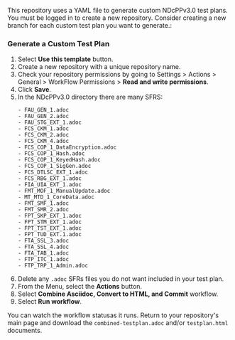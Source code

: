 This repository uses a YAML file to generate custom NDcPPv3.0 test plans. You must be logged in to create a new repository.
Consider creating a new branch for each custom test plan you want to generate.:

### Generate a Custom Test Plan

1. Select **Use this template** button. 
2. Create a new repository with a unique repository name.
2. Check your repository permissions by going to Settings > Actions > General > WorkFlow Permissions > **Read and write permissions**.
3. Click **Save**.
4. In the NDcPPv3.0 directory there are many SFRS:
    ````
    - FAU_GEN_1.adoc
    - FAU_GEN_2.adoc
    - FAU_STG_EXT_1.adoc
    - FCS_CKM_1.adoc
    - FCS_CKM_2.adoc
    - FCS_CKM_4.adoc
    - FCS_COP_1_DataEncryption.adoc
    - FCS_COP_1_Hash.adoc
    - FCS_COP_1_KeyedHash.adoc
    - FCS_COP_1_SigGen.adoc
    - FCS_DTLSC_EXT_1.adoc
    - FCS_RBG_EXT_1.adoc
    - FIA_UIA_EXT_1.adoc
    - FMT_MOF_1_ManualUpdate.adoc
    - MT_MTD_1_CoreData.adoc
    - FMT_SMF_1.adoc
    - FMT_SMR_2.adoc
    - FPT_SKP_EXT_1.adoc
    - FPT_STM_EXT_1.adoc
    - FPT_TST_EXT_1.adoc
    - FPT_TUD_EXT.1.adoc
    - FTA_SSL_3.adoc
    - FTA_SSL_4.adoc
    - FTA_TAB_1.adoc
    - FTP_ITC_1.adoc
    - FTP_TRP_1_Admin.adoc 
    ````
5. Delete any `.adoc` SFRs files you do not want included in your test plan.
6. From the Menu, select the **Actions** button.
7. Select **Combine Asciidoc, Convert to HTML, and Commit** workflow.
7. Select **Run workflow**. 

You can watch the workflow statusas it runs. Return to your repository's main page and download the `combined-testplan.adoc` and/or `testplan.html` documents.
